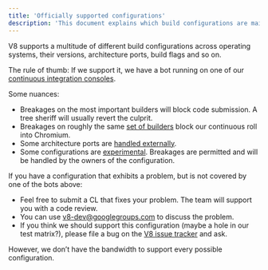 ```yaml
---
title: 'Officially supported configurations'
description: 'This document explains which build configurations are maintained by the V8 team.'
---
```

V8 supports a multitude of different build configurations across operating systems, their versions, architecture ports, build flags and so on.

The rule of thumb: If we support it, we have a bot running on one of our [continuous integration consoles](https://ci.chromium.org/p/v8/g/main/console).

Some nuances:

- Breakages on the most important builders will block code submission. A tree sheriff will usually revert the culprit.
- Breakages on roughly the same [set of builders](https://chromium.googlesource.com/infra/infra/+/main/infra/services/lkgr_finder/config/v8_cfg.pyl) block our continuous roll into Chromium.
- Some architecture ports are [handled externally](/docs/ports).
- Some configurations are [experimental](https://ci.chromium.org/p/v8/g/experiments/console). Breakages are permitted and will be handled by the owners of the configuration.

If you have a configuration that exhibits a problem, but is not covered by one of the bots above:

- Feel free to submit a CL that fixes your problem. The team will support you with a code review.
- You can use [v8-dev@googlegroups.com](mailto:v8-dev@googlegroups.com) to discuss the problem.
- If you think we should support this configuration (maybe a hole in our test matrix?), please file a bug on the [V8 issue tracker](https://bugs.chromium.org/p/v8/issues/entry) and ask.

However, we don’t have the bandwidth to support every possible configuration.

